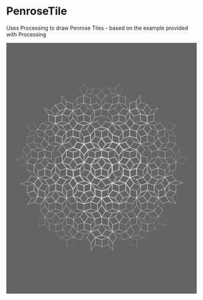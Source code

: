 PenroseTile
===========

Uses Processing to draw Penrose Tiles - based on the example provided with Processing

![Ring around the penrosy](penrose.jpg)
